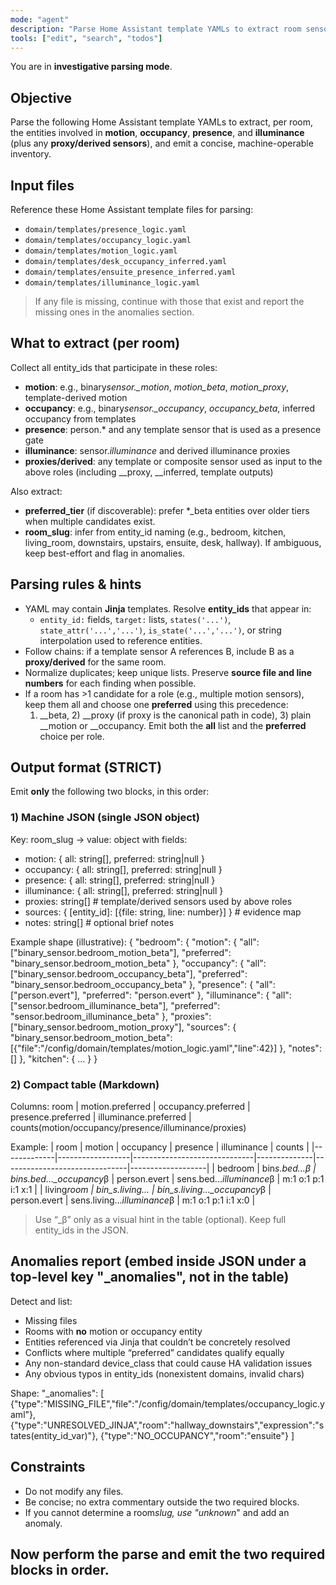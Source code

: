 ```yaml
---
mode: "agent"
description: "Parse Home Assistant template YAMLs to extract room sensor entities and create machine-operable inventory"
tools: ["edit", "search", "todos"]
---
```


You are in **investigative parsing mode**.

## Objective

Parse the following Home Assistant template YAMLs to extract, per room, the entities involved in **motion**, **occupancy**, **presence**, and **illuminance** (plus any **proxy/derived sensors**), and emit a concise, machine-operable inventory.

## Input files

Reference these Home Assistant template files for parsing:

- `domain/templates/presence_logic.yaml`
- `domain/templates/occupancy_logic.yaml`
- `domain/templates/motion_logic.yaml`
- `domain/templates/desk_occupancy_inferred.yaml`
- `domain/templates/ensuite_presence_inferred.yaml`
- `domain/templates/illuminance_logic.yaml`

> If any file is missing, continue with those that exist and report the missing ones in the anomalies section.

## What to extract (per room)

Collect all entity_ids that participate in these roles:

- **motion**: e.g., binary*sensor.\_motion*, _motion_beta_, _motion_proxy_, template-derived motion
- **occupancy**: e.g., binary*sensor.\_occupancy*, _occupancy_beta_, inferred occupancy from templates
- **presence**: person.\* and any template sensor that is used as a presence gate
- **illuminance**: sensor._illuminance_ and derived illuminance proxies
- **proxies/derived**: any template or composite sensor used as input to the above roles (including _\_proxy, _\_inferred, template outputs)

Also extract:

- **preferred_tier** (if discoverable): prefer \*\_beta entities over older tiers when multiple candidates exist.
- **room_slug**: infer from entity_id naming (e.g., bedroom, kitchen, living_room, downstairs, upstairs, ensuite, desk, hallway). If ambiguous, keep best-effort and flag in anomalies.

## Parsing rules & hints

- YAML may contain **Jinja** templates. Resolve **entity_ids** that appear in:
  - `entity_id:` fields, `target:` lists, `states('...')`, `state_attr('...','...')`, `is_state('...','...')`, or string interpolation used to reference entities.
- Follow chains: if a template sensor A references B, include B as a **proxy/derived** for the same room.
- Normalize duplicates; keep unique lists. Preserve **source file and line numbers** for each finding when possible.
- If a room has >1 candidate for a role (e.g., multiple motion sensors), keep them all and choose one **preferred** using this precedence:
  1. _\_beta, 2) _\_proxy (if proxy is the canonical path in code), 3) plain _\_motion or _\_occupancy.
     Emit both the **all** list and the **preferred** choice per role.

## Output format (STRICT)

Emit **only** the following two blocks, in this order:

### 1) Machine JSON (single JSON object)

Key: room_slug → value: object with fields:

- motion: { all: string[], preferred: string|null }
- occupancy: { all: string[], preferred: string|null }
- presence: { all: string[], preferred: string|null }
- illuminance: { all: string[], preferred: string|null }
- proxies: string[] # template/derived sensors used by above roles
- sources: { [entity_id]: [{file: string, line: number}] } # evidence map
- notes: string[] # optional brief notes

Example shape (illustrative):
{
"bedroom": {
"motion": { "all": ["binary_sensor.bedroom_motion_beta"], "preferred": "binary_sensor.bedroom_motion_beta" },
"occupancy": { "all": ["binary_sensor.bedroom_occupancy_beta"], "preferred": "binary_sensor.bedroom_occupancy_beta" },
"presence": { "all": ["person.evert"], "preferred": "person.evert" },
"illuminance": { "all": ["sensor.bedroom_illuminance_beta"], "preferred": "sensor.bedroom_illuminance_beta" },
"proxies": ["binary_sensor.bedroom_motion_proxy"],
"sources": { "binary_sensor.bedroom_motion_beta": [{"file":"/config/domain/templates/motion_logic.yaml","line":42}] },
"notes": []
},
"kitchen": { ... }
}

### 2) Compact table (Markdown)

Columns: room | motion.preferred | occupancy.preferred | presence.preferred | illuminance.preferred | counts(motion/occupancy/presence/illuminance/proxies)

Example:
| room | motion | occupancy | presence | illuminance | counts |
|-------------|------------------|------------------------------|--------------|-------------------------------|-------------------|
| bedroom | bin*s.bed...*β | bin*s.bed...\_occupancy*β | person.evert | sens.bed...*illuminance*β | m:1 o:1 p:1 i:1 x:1 |
| living*room | bin_s.living... | bin_s.living...\_occupancy*β | person.evert | sens.living...*illuminance*β | m:1 o:1 p:1 i:1 x:0 |

> Use “\_β” only as a visual hint in the table (optional). Keep full entity_ids in the JSON.

## Anomalies report (embed inside JSON under a top-level key "\_anomalies", not in the table)

Detect and list:

- Missing files
- Rooms with **no** motion or occupancy entity
- Entities referenced via Jinja that couldn’t be concretely resolved
- Conflicts where multiple “preferred” candidates qualify equally
- Any non-standard device_class that could cause HA validation issues
- Any obvious typos in entity_ids (nonexistent domains, invalid chars)

Shape:
"\_anomalies": [
{"type":"MISSING_FILE","file":"/config/domain/templates/occupancy_logic.yaml"},
{"type":"UNRESOLVED_JINJA","room":"hallway_downstairs","expression":"states(entity_id_var)"},
{"type":"NO_OCCUPANCY","room":"ensuite"}
]

## Constraints

- Do not modify any files.
- Be concise; no extra commentary outside the two required blocks.
- If you cannot determine a room*slug, use "unknown*<hash>" and add an anomaly.

## Now perform the parse and emit the two required blocks in order.

